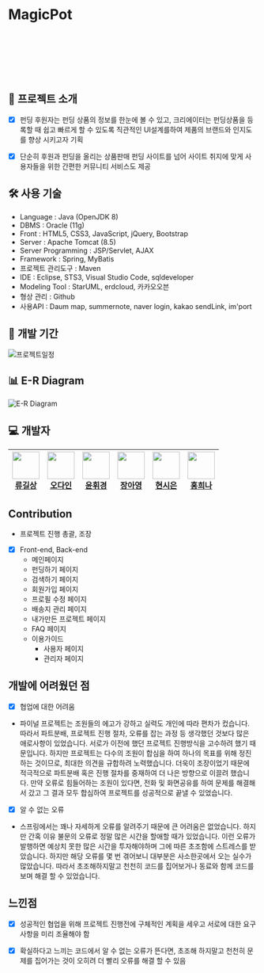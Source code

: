 # MagicPot
<br><br>
<p align="center">
<img align="center" style="margin:0 auto; height:10px;" src="https://user-images.githubusercontent.com/82758086/127101965-4583e037-78b9-437b-9a13-a5380cfe1b71.png">
</p>
<br>

## 📑 프로젝트 소개
  - [x] 펀딩 후원자는 펀딩 상품의 정보를 한눈에 볼 수 있고, 크리에이터는 펀딩상품을 등록할 때 쉽고 빠르게 할 수 있도록 직관적인 UI설계를하여 제품의 브랜드와 인지도를 향상 시키고자 기획
  - [x] 단순히 후원과 펀딩을 올리는 상품판매 펀딩 사이트를 넘어 사이트 취지에 맞게 사용자들을 위한 간편한 커뮤니티 서비스도 제공


## 🛠 사용 기술

- Language : Java (OpenJDK 8)
- DBMS : Oracle (11g)
- Front : HTML5, CSS3, JavaScript, jQuery, Bootstrap
- Server : Apache Tomcat (8.5)
- Server Programming : JSP/Servlet, AJAX
- Framework : Spring, MyBatis
- 프로젝트 관리도구 : Maven
- IDE : Eclipse, STS3, Visual Studio Code, sqldeveloper
- Modeling Tool : StarUML, erdcloud, 카카오오븐
- 형상 관리 : Github
- 사용API : Daum map, summernote, naver login, kakao sendLink, im'port

## 📅 개발 기간
![프로젝트일정](https://user-images.githubusercontent.com/82758086/127102833-f3e5d1bd-0e7b-4ac6-8c19-a7c9e0e3702b.png)

## 📊 E-R Diagram
![E-R Diagram](https://user-images.githubusercontent.com/82758086/127104113-4cb6163d-05f0-4fbd-bf79-ded8ca55a9ee.png)

## 💻 개발자

| <img src="https://avatars.githubusercontent.com/u/82758086?v=4" width="55" height="55"><br>[류길상](https://github.com/mmnn323)| <img src="https://avatars.githubusercontent.com/u/79910342?v=4" width="55" height="55"><br>[오다인](https://github.com/dada411) | <img src="https://avatars.githubusercontent.com/u/78246187?v=4" width="55" height="55"><br>[윤휘경](https://github.com/YoonHwikyung) | <img src="https://avatars.githubusercontent.com/u/82549746?v=4" width="55" height="55"><br>[장아영](https://github.com/jay12355) | <img src="https://avatars.githubusercontent.com/u/81214004?v=4" width="55" height="55"><br>[현시은](https://github.com/tldms0012) | <img src="https://avatars.githubusercontent.com/u/77088467?v=4" width="55" height="55"><br>[홍희나](https://github.com/Heenahong) |
| --- | --- | --- | --- | --- | --- |

## Contribution
  - 프로젝트 진행 총괄, 조장
  - [x] Front-end, Back-end
    - 메인페이지
    - 펀딩하기 페이지
    - 검색하기 페이지
    - 회원가입 페이지
    - 프로필 수정 페이지
    - 배송지 관리 페이지
    - 내가만든 프로젝트 페이지
    - FAQ 페이지
    - 이용가이드
      - 사용자 페이지
      - 관리자 페이지 
  ## 개발에 어려웠던 점
  - [x] 협업에 대한 어려움

- 파이널 프로젝트는 조원들의 에고가 강하고 실력도 개인에 따라 편차가 컸습니다. 따라서 파트분배, 프로젝트 진행 절차, 오류를 잡는 과정 등 생각했던 것보다 많은 애로사항이 있었습니다. 서로가 이전에 했던 프로젝트 진행방식을 고수하려 했기 때문입니다. 하지만 프로젝트는 다수의 조원이 합심을 하여 하나의 목표를 위해 정진하는 것이므로, 최대한 의견을 규합하려 노력했습니다. 더욱이 조장이었기 때문에 적극적으로 파트분배 혹은 진행 절차를 중재하여 더 나은 방향으로 이끌려 했습니다. 만약 오류로 힘들어하는 조원이 있다면, 전화 및 화면공유를 하여 문제를 해결해서 갔고 그 결과 모두 합심하여 프로젝트를 성공적으로 끝낼 수 있었습니다.

 - [x] 알 수 없는 오류

- 스프링에서는 꽤나 자세하게 오류를 알려주기 때문에 큰 어려움은 없었습니다. 하지만 간혹 이유 불문의 오류로 정말 많은 시간을 할애할 때가 있었습니다. 이런 오류가 발행하면 예상치 못한 많은 시간을 투자해야하며 그에 따른 초조함에 스트레스를 받았습니다. 하지만 해당 오류를 몇 번 겪어보니 대부분은 사소한곳에서 오는 실수가 많았습니다. 따라서 초조해하지말고 천천히 코드를 집어보거나 동료와 함께 코드를 보며 해결 할 수 있었습니다.

## 느낀점
  - [x] 성공적인 협업을 위해 프로젝트 진행전에 구체적인 계획을 세우고 서로에 대한 요구사항을 미리 조율해야 함
  - [x] 확실하다고 느끼는 코드에서 알 수 없는 오류가 뜬다면, 초조해 하지말고 천천히 문제를 집어가는 것이 오히려 더 빨리 오류를 해결 할 수 있음


